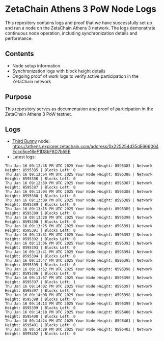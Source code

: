 # ZetaChain Athens 3 PoW Node Logs
This repository contains logs and proof that we have successfully set up and run a node on the ZetaChain Athens 3 network. The logs demonstrate continuous node operation, including synchronization details and performance.

## Contents
- Node setup information
- Synchronization logs with block height details
- Ongoing proof of work logs to verify active participation in the ZetaChain network

## Purpose
This repository serves as documentation and proof of participation in the ZetaChain Athens 3 PoW testnet.

## Logs

- [Third Bunny](https://thirdbunny.xyz/) node: https://athens.explorer.zetachain.com/address/0x225254d35dE666064Eccc5ce16eF1D8bF8D7b5EE
- Latest logs:
```
Thu Jan 16 09:12:48 PM UTC 2025 Your Node Height: 8595385 | Network Height: 8595385 | Blocks Left: 0
Thu Jan 16 09:12:54 PM UTC 2025 Your Node Height: 8595386 | Network Height: 8595386 | Blocks Left: 0
Thu Jan 16 09:12:59 PM UTC 2025 Your Node Height: 8595387 | Network Height: 8595387 | Blocks Left: 0
Thu Jan 16 09:13:04 PM UTC 2025 Your Node Height: 8595388 | Network Height: 8595388 | Blocks Left: 0
Thu Jan 16 09:13:09 PM UTC 2025 Your Node Height: 8595389 | Network Height: 8595389 | Blocks Left: 0
Thu Jan 16 09:13:15 PM UTC 2025 Your Node Height: 8595389 | Network Height: 8595389 | Blocks Left: 0
Thu Jan 16 09:13:20 PM UTC 2025 Your Node Height: 8595390 | Network Height: 8595390 | Blocks Left: 0
Thu Jan 16 09:13:25 PM UTC 2025 Your Node Height: 8595391 | Network Height: 8595391 | Blocks Left: 0
Thu Jan 16 09:13:31 PM UTC 2025 Your Node Height: 8595392 | Network Height: 8595392 | Blocks Left: 0
Thu Jan 16 09:13:36 PM UTC 2025 Your Node Height: 8595393 | Network Height: 8595393 | Blocks Left: 0
Thu Jan 16 09:13:41 PM UTC 2025 Your Node Height: 8595394 | Network Height: 8595394 | Blocks Left: 0
Thu Jan 16 09:13:47 PM UTC 2025 Your Node Height: 8595395 | Network Height: 8595395 | Blocks Left: 0
Thu Jan 16 09:13:52 PM UTC 2025 Your Node Height: 8595396 | Network Height: 8595396 | Blocks Left: 0
Thu Jan 16 09:13:57 PM UTC 2025 Your Node Height: 8595396 | Network Height: 8595397 | Blocks Left: 1
Thu Jan 16 09:14:02 PM UTC 2025 Your Node Height: 8595397 | Network Height: 8595397 | Blocks Left: 0
Thu Jan 16 09:14:08 PM UTC 2025 Your Node Height: 8595398 | Network Height: 8595398 | Blocks Left: 0
Thu Jan 16 09:14:13 PM UTC 2025 Your Node Height: 8595399 | Network Height: 8595399 | Blocks Left: 0
Thu Jan 16 09:14:18 PM UTC 2025 Your Node Height: 8595400 | Network Height: 8595400 | Blocks Left: 0
Thu Jan 16 09:14:24 PM UTC 2025 Your Node Height: 8595401 | Network Height: 8595401 | Blocks Left: 0
Thu Jan 16 09:14:29 PM UTC 2025 Your Node Height: 8595402 | Network Height: 8595402 | Blocks Left: 0
```
